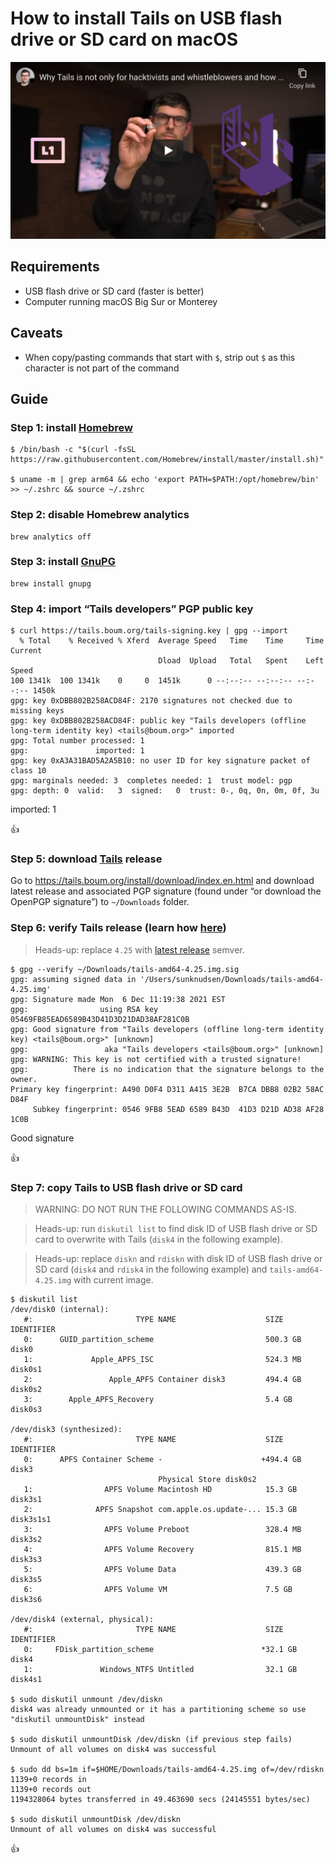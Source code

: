 <!--
Title: How to install Tails on USB flash drive or SD card on macOS
Description: Learn how to install Tails on USB flash drive or SD card on macOS.
Author: Sun Knudsen <https://github.com/sunknudsen>
Contributors: Sun Knudsen <https://github.com/sunknudsen>, 7aqdxe6f <https://github.com/7aqdxe6f>
Reviewers:
Publication date: 2021-05-05T14:49:08.692Z
Listed: true
-->

# How to install Tails on USB flash drive or SD card on macOS

[![Why Tails is not only for hacktivists and whistleblowers and how to get started](why-tails-is-not-only-for-hacktivists-and-whistleblowers-and-how-to-get-started.png)](https://www.youtube.com/watch?v=kZ4NHz-gjLo "Why Tails is not only for hacktivists and whistleblowers and how to get started")

## Requirements

- USB flash drive or SD card (faster is better)
- Computer running macOS Big Sur or Monterey

## Caveats

- When copy/pasting commands that start with `$`, strip out `$` as this character is not part of the command

## Guide

### Step 1: install [Homebrew](https://brew.sh/)

```console
$ /bin/bash -c "$(curl -fsSL https://raw.githubusercontent.com/Homebrew/install/master/install.sh)"

$ uname -m | grep arm64 && echo 'export PATH=$PATH:/opt/homebrew/bin' >> ~/.zshrc && source ~/.zshrc
```

### Step 2: disable Homebrew analytics

```shell
brew analytics off
```

### Step 3: install [GnuPG](https://gnupg.org/)

```shell
brew install gnupg
```

### Step 4: import “Tails developers” PGP public key

```console
$ curl https://tails.boum.org/tails-signing.key | gpg --import
  % Total    % Received % Xferd  Average Speed   Time    Time     Time  Current
                                 Dload  Upload   Total   Spent    Left  Speed
100 1341k  100 1341k    0     0  1451k      0 --:--:-- --:--:-- --:--:-- 1450k
gpg: key 0xDBB802B258ACD84F: 2170 signatures not checked due to missing keys
gpg: key 0xDBB802B258ACD84F: public key "Tails developers (offline long-term identity key) <tails@boum.org>" imported
gpg: Total number processed: 1
gpg:               imported: 1
gpg: key 0xA3A31BAD5A2A5B10: no user ID for key signature packet of class 10
gpg: marginals needed: 3  completes needed: 1  trust model: pgp
gpg: depth: 0  valid:   3  signed:   0  trust: 0-, 0q, 0n, 0m, 0f, 3u
```

imported: 1

👍

### Step 5: download [Tails](https://tails.boum.org/) release

Go to https://tails.boum.org/install/download/index.en.html and download latest release and associated PGP signature (found under “or download the OpenPGP signature”) to `~/Downloads` folder.

### Step 6: verify Tails release (learn how [here](../how-to-verify-pgp-digital-signatures-using-gnupg-on-macos/README.md))

> Heads-up: replace `4.25` with [latest release](https://tails.boum.org/install/download/index.en.html) semver.

```console
$ gpg --verify ~/Downloads/tails-amd64-4.25.img.sig
gpg: assuming signed data in '/Users/sunknudsen/Downloads/tails-amd64-4.25.img'
gpg: Signature made Mon  6 Dec 11:19:38 2021 EST
gpg:                using RSA key 05469FB85EAD6589B43D41D3D21DAD38AF281C0B
gpg: Good signature from "Tails developers (offline long-term identity key) <tails@boum.org>" [unknown]
gpg:                 aka "Tails developers <tails@boum.org>" [unknown]
gpg: WARNING: This key is not certified with a trusted signature!
gpg:          There is no indication that the signature belongs to the owner.
Primary key fingerprint: A490 D0F4 D311 A415 3E2B  B7CA DBB8 02B2 58AC D84F
     Subkey fingerprint: 0546 9FB8 5EAD 6589 B43D  41D3 D21D AD38 AF28 1C0B
```

Good signature

👍

### Step 7: copy Tails to USB flash drive or SD card

> WARNING: DO NOT RUN THE FOLLOWING COMMANDS AS-IS.

> Heads-up: run `diskutil list` to find disk ID of USB flash drive or SD card to overwrite with Tails (`disk4` in the following example).

> Heads-up: replace `diskn` and `rdiskn` with disk ID of USB flash drive or SD card (`disk4` and `rdisk4` in the following example) and `tails-amd64-4.25.img` with current image.

```console
$ diskutil list
/dev/disk0 (internal):
   #:                       TYPE NAME                    SIZE       IDENTIFIER
   0:      GUID_partition_scheme                         500.3 GB   disk0
   1:             Apple_APFS_ISC                         524.3 MB   disk0s1
   2:                 Apple_APFS Container disk3         494.4 GB   disk0s2
   3:        Apple_APFS_Recovery                         5.4 GB     disk0s3

/dev/disk3 (synthesized):
   #:                       TYPE NAME                    SIZE       IDENTIFIER
   0:      APFS Container Scheme -                      +494.4 GB   disk3
                                 Physical Store disk0s2
   1:                APFS Volume Macintosh HD            15.3 GB    disk3s1
   2:              APFS Snapshot com.apple.os.update-... 15.3 GB    disk3s1s1
   3:                APFS Volume Preboot                 328.4 MB   disk3s2
   4:                APFS Volume Recovery                815.1 MB   disk3s3
   5:                APFS Volume Data                    439.3 GB   disk3s5
   6:                APFS Volume VM                      7.5 GB     disk3s6

/dev/disk4 (external, physical):
   #:                       TYPE NAME                    SIZE       IDENTIFIER
   0:     FDisk_partition_scheme                        *32.1 GB    disk4
   1:               Windows_NTFS Untitled                32.1 GB    disk4s1

$ sudo diskutil unmount /dev/diskn
disk4 was already unmounted or it has a partitioning scheme so use "diskutil unmountDisk" instead

$ sudo diskutil unmountDisk /dev/diskn (if previous step fails)
Unmount of all volumes on disk4 was successful

$ sudo dd bs=1m if=$HOME/Downloads/tails-amd64-4.25.img of=/dev/rdiskn
1139+0 records in
1139+0 records out
1194328064 bytes transferred in 49.463690 secs (24145551 bytes/sec)

$ sudo diskutil unmountDisk /dev/diskn
Unmount of all volumes on disk4 was successful
```

👍
